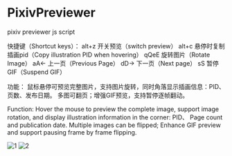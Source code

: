 # PixivPreviewer
pixiv previewer js script

快捷键（Shortcut keys）：
alt+z 开关预览（switch preview）
alt+c 悬停时复制插画pid（Copy illustration PID when hovering）
qQeE 旋转图片（Rotate Image）
aA← 上一页（Previous Page）
dD→ 下一页（Next page）
sS 暂停GIF（Suspend GIF）

功能：
鼠标悬停可预览完整图片，支持图片旋转，同时角落显示插画信息：PID、页数、发布日期。
多图可翻页；增强GIF预览，支持暂停逐帧翻动。

Function:
Hover the mouse to preview the complete image, support image rotation, and display illustration information in the corner: PID、 Page count and publication date.
Multiple images can be flipped; Enhance GIF preview and support pausing frame by frame flipping.

![1](https://github.com/user-attachments/assets/f94b2c5b-604f-41a0-82e7-92d8808d55f5)
![2](https://github.com/user-attachments/assets/a8f7eda7-567c-4dfd-b612-be73be5227f4)
